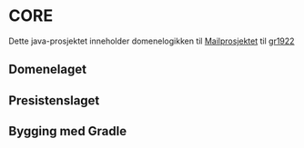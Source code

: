 # CORE

Dette java-prosjektet inneholder domenelogikken til [Mailprosjektet]() til [gr1922]()

## Domenelaget

## Presistenslaget

## Bygging med Gradle
